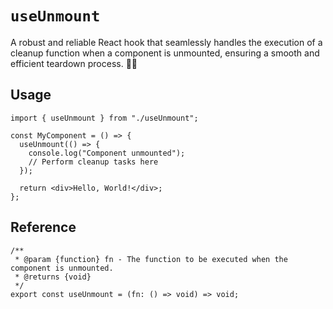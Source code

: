 # `useUnmount`

A robust and reliable React hook that seamlessly handles the execution of a cleanup function when a component is unmounted, ensuring a smooth and efficient teardown process. 🧹🎉

## Usage

```tsx
import { useUnmount } from "./useUnmount";

const MyComponent = () => {
  useUnmount(() => {
    console.log("Component unmounted");
    // Perform cleanup tasks here
  });

  return <div>Hello, World!</div>;
};
```

## Reference

```tsx
/**
 * @param {function} fn - The function to be executed when the component is unmounted.
 * @returns {void}
 */
export const useUnmount = (fn: () => void) => void;
```
